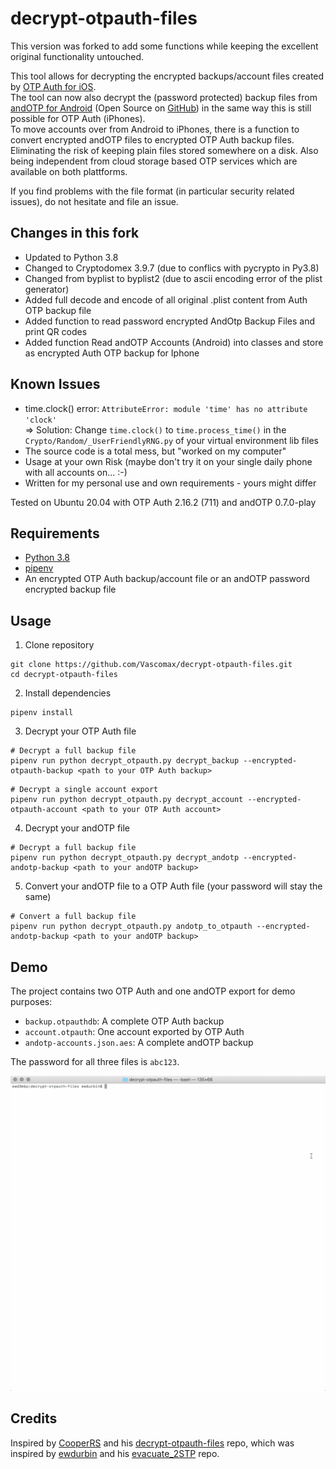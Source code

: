# decrypt-otpauth-files

This version was forked to add some functions while keeping the excellent original functionality untouched.

This tool allows for decrypting the encrypted backups/account files created by [OTP Auth for iOS](http://cooperrs.de/otpauth.html).  
The tool can now also decrypt the (password protected) backup files from [andOTP for Android](https://play.google.com/store/apps/details?id=org.shadowice.flocke.andotp&hl=en_US) (Open Source on [GitHub](https://github.com/andOTP/andOTP)) in the same way this is still possible for OTP Auth (iPhones).  
To move accounts over from Android to iPhones, there is a function to convert encrypted andOTP files to encrypted OTP Auth backup files. Eliminating the risk of keeping plain files stored somewhere on a disk. Also being independent from cloud storage based OTP services which are available on both plattforms.

If you find problems with the file format (in particular security related issues), do not hesitate and file an issue.

## Changes in this fork
  - Updated to Python 3.8
  - Changed to Cryptodomex 3.9.7 (due to conflics with pycrypto in Py3.8)
  - Changed from byplist to byplist2 (due to ascii encoding error of the plist generator)
  - Added full decode and encode of all original .plist content from Auth OTP backup file
  - Added function to read password encrypted AndOtp Backup Files and print QR codes
  - Added function Read andOTP Accounts (Android) into classes and store as encrypted Auth OTP backup for Iphone

## Known Issues
  - time.clock() error: `AttributeError: module 'time' has no attribute 'clock'`  
    => Solution: Change `time.clock()` to `time.process_time()` in the `Crypto/Random/_UserFriendlyRNG.py` of your virtual environment lib files
  - The source code is a total mess, but "worked on my computer"
  - Usage at your own Risk (maybe don't try it on your single daily phone with all accounts on... :-)
  - Written for my personal use and own requirements - yours might differ
  
Tested on Ubuntu 20.04 with OTP Auth 2.16.2 (711) and andOTP 0.7.0-play

## Requirements

  - [Python 3.8](https://www.python.org/downloads/)
  - [pipenv](https://github.com/pypa/pipenv)
  - An encrypted OTP Auth backup/account file or an andOTP password encrypted backup file

## Usage

1. Clone repository

```
git clone https://github.com/Vascomax/decrypt-otpauth-files.git
cd decrypt-otpauth-files
```

2. Install dependencies

```
pipenv install
```

3. Decrypt your OTP Auth file

```
# Decrypt a full backup file
pipenv run python decrypt_otpauth.py decrypt_backup --encrypted-otpauth-backup <path to your OTP Auth backup>
```

```
# Decrypt a single account export
pipenv run python decrypt_otpauth.py decrypt_account --encrypted-otpauth-account <path to your OTP Auth account>
```

4. Decrypt your andOTP file

```
# Decrypt a full backup file
pipenv run python decrypt_otpauth.py decrypt_andotp --encrypted-andotp-backup <path to your andOTP backup>
```

5. Convert your andOTP file to a OTP Auth file (your password will stay the same)

```
# Convert a full backup file
pipenv run python decrypt_otpauth.py andotp_to_otpauth --encrypted-andotp-backup <path to your andOTP backup>
```

## Demo

The project contains two OTP Auth and one andOTP export for demo purposes:

* `backup.otpauthdb`: A complete OTP Auth backup
* `account.otpauth`: One account exported by OTP Auth
* `andotp-accounts.json.aes`: A complete andOTP backup

The password for all three files is `abc123`.

![example gif](demo.gif)

## Credits

Inspired by [CooperRS](https://github.com/CooperRS) and his [decrypt-otpauth-files](https://github.com/CooperRS/decrypt-otpauth-files) repo, which was inspired by [ewdurbin](https://github.com/ewdurbin) and his [evacuate_2STP](https://github.com/ewdurbin/evacuate_2stp) repo.
